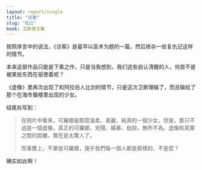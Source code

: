 ```yaml
---
layout: report/single
title: "访客"
slug: "021"
book: 卫斯理全集
---
```

按照序言中的说法，《访客》是最早以巫术为题的一篇，然后掺杂一些复仇记这样的情节。

本来这部作品只能是下乘之作，只是当我想到，我们这些自认清醒的人，何尝不是被某些东西在驱使着呢？

《虚像》里再次出现了和阿拉伯人比剑的情节，只是这次卫斯理输了，而且输给了那个在海市蜃楼里出现的少女。

结尾处写到：

>在相片中看來，可羅娜是那麼溫柔、美麗、純真的一個少女，但是，那只不過是一個虛像，真正的可羅娜，兇殘、橫暴、劫掠，無所不為。虛像和真實之間的距離，實在是太驚人了。
>
>而事實上，不單是可羅娜，幾乎我們每一個人都是那樣的，不是麼？

确实如此啊！
